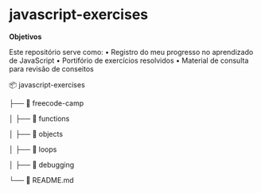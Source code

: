 
# javascript-exercises
**Objetivos**

Este repositório serve como:
• Registro do meu progresso no aprendizado de JavaScript
• Portifório de exercícios resolvidos
• Material de consulta para revisão de conseitos

📦 javascript-exercises 

├── 📂 freecode-camp

│   ├── 📂 functions

│   ├── 📂 objects 

│   ├── 📂 loops

│   ├── 📂 debugging

└── 📜 README.md
